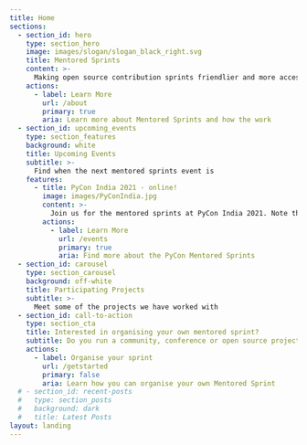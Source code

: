 ```yaml
---
title: Home
sections:
  - section_id: hero
    type: section_hero
    image: images/slogan/slogan_black_right.svg
    title: Mentored Sprints
    content: >-
      Making open source contribution sprints friendlier and more accessible to all.
    actions:
      - label: Learn More
        url: /about
        primary: true
        aria: Learn more about Mentored Sprints and how the work
  - section_id: upcoming_events
    type: section_features
    background: white
    title: Upcoming Events
    subtitle: >-
      Find when the next mentored sprints event is
    features:
      - title: PyCon India 2021 - online!
        image: images/PyConIndia.jpg
        content: >-
          Join us for the mentored sprints at PyCon India 2021. Note this is an online event.
        actions:
          - label: Learn More
            url: /events
            primary: true
            aria: Find more about the PyCon Mentored Sprints
  - section_id: carousel
    type: section_carousel
    background: off-white
    title: Participating Projects
    subtitle: >- 
      Meet some of the projects we have worked with
  - section_id: call-to-action
    type: section_cta
    title: Interested in organising your own mentored sprint?
    subtitle: Do you run a community, conference or open source project and would like to organise a mentored sprint? Check this useful guide!
    actions:
      - label: Organise your sprint
        url: /getstarted
        primary: false
        aria: Learn how you can organise your own Mentored Sprint
  # - section_id: recent-posts
  #   type: section_posts
  #   background: dark
  #   title: Latest Posts
layout: landing
---
```

